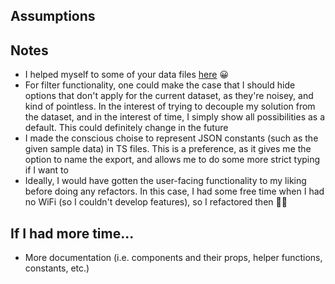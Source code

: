 ## Assumptions

<!-- - System types are static, and only consist of the ones shown in the given sample data. Making this assumption seemed reasonable based on the problem space, and allowed me to not have to piddle around making likely marginal performance optimizations -->

## Notes

- I helped myself to some of your data files [here](https://github.com/ethyca/fideslang) 😀
- For filter functionality, one could make the case that I should hide options that don't apply for the current dataset, as they're noisey, and kind of pointless. In the interest of trying to decouple my solution from the dataset, and in the interest of time, I simply show all possibilities as a default. This could definitely change in the future
- I made the conscious choise to represent JSON constants (such as the given sample data) in TS files. This is a preference, as it gives me the option to name the export, and allows me to do some more strict typing if I want to
- Ideally, I would have gotten the user-facing functionality to my liking before doing any refactors. In this case, I had some free time when I had no WiFi (so I couldn't develop features), so I refactored then 🤷🏼

## If I had more time...

- More documentation (i.e. components and their props, helper functions, constants, etc.)
